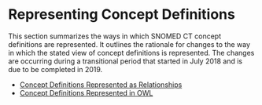 # Representing Concept Definitions

This section summarizes the ways in which SNOMED CT concept definitions are represented. It outlines the rationale for changes to the way in which the stated view of concept definitions is represented. The changes are occurring during a transitional period that started in July 2018 and is due to be completed in 2019.

* [Concept Definitions Represented as Relationships](2.3.4.1-concept-definitions-represented-as-relationships.md)
* [Concept Definitions Represented in OWL](2.3.4.2-concept-definitions-represented-in-owl.md)
